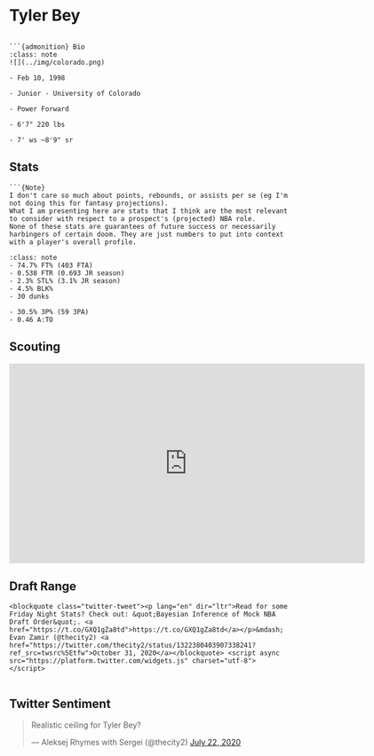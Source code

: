 Tyler Bey
===
```{image} ../img/tyler_bey.jpg
```

```{margin}
```{admonition} Bio
:class: note
![](../img/colorado.png)

- Feb 10, 1998

- Junior - University of Colorado

- Power Forward

- 6'7" 220 lbs

- 7' ws ~8'9" sr
```

## Stats
```{margin}
```{Note}
I don't care so much about points, rebounds, or assists per se (eg I'm not doing this for fantasy projections). 
What I am presenting here are stats that I think are the most relevant to consider with respect to a prospect's (projected) NBA role.
None of these stats are guarantees of future success or necessarily harbingers of certain doom. They are just numbers to put into context with a player's overall profile.
```

```{admonition} Noteworthy
:class: note
- 74.7% FT% (403 FTA)
- 0.538 FTR (0.693 JR season)
- 2.3% STL% (3.1% JR season)
- 4.5% BLK%
- 30 dunks
```

```{Caution}
- 30.5% 3P% (59 3PA)
- 0.46 A:TO
```

## Scouting
<iframe width="640" height="360" src="https://www.youtube.com/embed/oQxYwBjOs4k" frameborder="0" allow="accelerometer; autoplay; encrypted-media; gyroscope; picture-in-picture" allowfullscreen></iframe>

## Draft Range
```{margin}
<blockquote class="twitter-tweet"><p lang="en" dir="ltr">Read for some Friday Night Stats? Check out: &quot;Bayesian Inference of Mock NBA Draft Order&quot;. <a href="https://t.co/GXQ1gZa8td">https://t.co/GXQ1gZa8td</a></p>&mdash; Evan Zamir (@thecity2) <a href="https://twitter.com/thecity2/status/1322380403907338241?ref_src=twsrc%5Etfw">October 31, 2020</a></blockquote> <script async src="https://platform.twitter.com/widgets.js" charset="utf-8"></script>
```

```{image} ../plrange/tyler_bey.png
```

## Twitter Sentiment

<blockquote class="twitter-tweet"><p lang="en" dir="ltr">Realistic ceiling for Tyler Bey?</p>&mdash; Aleksej Rhymes with Sergei (@thecity2) <a href="https://twitter.com/thecity2/status/1285950333550616576?ref_src=twsrc%5Etfw">July 22, 2020</a></blockquote> <script async src="https://platform.twitter.com/widgets.js" charset="utf-8"></script>